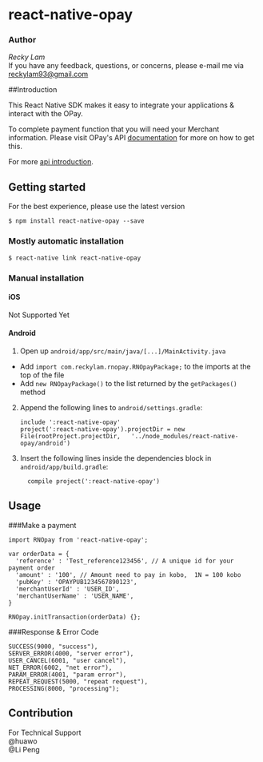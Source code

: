 
# react-native-opay

### Author

*Recky Lam*</br>
If you have any feedback, questions, or concerns, please e-mail me via reckylam93@gmail.com

##Introduction

This React Native SDK makes it easy to integrate your applications & interact with the OPay.<br/>

To complete payment function that you will need your Merchant information. Please visit OPay's API [documentation](https://documentation.opayweb.com/) for more on how to get this.

For more [api introduction](https://open.operapay.com/home/).

## Getting started

For the best experience, please use the latest version

`$ npm install react-native-opay --save`

### Mostly automatic installation

`$ react-native link react-native-opay`

### Manual installation

#### iOS

Not Supported Yet

#### Android

1. Open up `android/app/src/main/java/[...]/MainActivity.java`
  - Add `import com.reckylam.rnopay.RNOpayPackage;` to the imports at the top of the file
  - Add `new RNOpayPackage()` to the list returned by the `getPackages()` method
2. Append the following lines to `android/settings.gradle`:
    ```
    include ':react-native-opay'
    project(':react-native-opay').projectDir = new File(rootProject.projectDir,   '../node_modules/react-native-opay/android')
    ```
3. Insert the following lines inside the dependencies block in `android/app/build.gradle`:
    ```
      compile project(':react-native-opay')
    ```


## Usage
###Make a payment
```
import RNOpay from 'react-native-opay';

var orderData = {
  'reference' : 'Test_reference123456', // A unique id for your payment order
  'amount' : '100', // Amount need to pay in kobo,  1N = 100 kobo
  'pubKey' : 'OPAYPUB1234567890123',
  'merchantUserId' : 'USER_ID',
  'merchantUserName' : 'USER_NAME',
}

RNOpay.initTransaction(orderData) {};

```

###Response & Error Code
```
SUCCESS(9000, "success"),
SERVER_ERROR(4000, "server error"),
USER_CANCEL(6001, "user cancel"),
NET_ERROR(6002, "net error"),
PARAM_ERROR(4001, "param error"),
REPEAT_REQUEST(5000, "repeat request"),
PROCESSING(8000, "processing");
```

## Contribution

For Technical Support<br/>
@huawo<br/>
@Li Peng<br/>